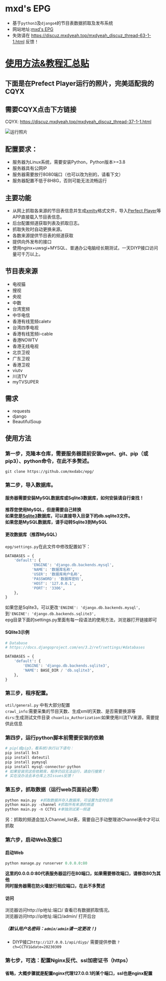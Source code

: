# mxd's EPG
* 基于`python3`及`django4`的节目表数据抓取及发布系统
* 网站地址:[mxd's EPG](https://epg.imxd.top/)
* 失效请在 https://discuz.mxdyeah.top/mxdyeah_discuz_thread-63-1-1.html  反馈！
# [使用方法&教程汇总贴](https://discuz.mxdyeah.top/mxdyeah_discuz_thread-68-1-1.html)
## 下面是在Prefect Player运行的照片，完美适配我的CQYX
## 需要CQYX点击下方链接     
CQYX: https://discuz.mxdyeah.top/mxdyeah_discuz_thread-37-1-1.html       
        
![运行照片](https://discuz.mxdyeah.top/data/attachment/forum/202402/13/191525h7i6jaugzh7wgd6p.jpg)
## 配置要求：
- 服务器为Linux系统，需要安装Python，Python版本>=3.8
- 服务器具有公网IP
- 服务器需要放行8080端口（也可以改为别的，请看下文）
- 服务器配置不低于8H8G，否则可能无法流畅运行
## 主要功能  
- 从网上抓取各来源的节目表信息并生成[xmltv](http://wiki.xmltv.org/)格式文件，导入[Perfect Player]([http://niklabs.com/](https://blog.mxdyeah.top/mxdyeah_blog_post/29.html))等APP直接载入节目表信息。
- 后台配置频道获取列表及抓取日志。
- 抓取失败时自动更换来源。
- 各数来源提供节目表的频道获取
- 提供向外发布的接口
- 使用nginx+uwsgi+MYSQL、普通办公电脑经长期测试，一天DIYP接口访问量可千万以上。  
## 节目表来源  
- 电视猫
- 搜视
- 央视
- 中数
- 台湾宽频
- 中华电信
- 香港有线宽频caletv
- 台湾四季电视
- 香港有线宽频i-cable
- 香港NOWTV
- 香港无线电视
- 北京卫视
- 广东卫视
- 香港卫视
- viutv
- 川流TV
- myTVSUPER  
## 需求  
- requests
- django
- BeautifulSoup
## 使用方法
### 第一步，克隆本仓库，需要服务器提前安装wget、git、pip（或pip3）、python命令，在此不多赘述。    
```
git clone https://github.com/mxdabc/epg/
```
### 第二步，导入数据库。   
#### 服务器需要安装MySQL数据库或Sqlite3数据库，如何安装请自行查找！
**推荐您使用MySQL，但是需要自己转换**    
**如果您是[Sqlite3](https://www.sqlite.org/)数据库，可以直接导入目录下的db.sqlite3文件。**    
**如果您是MySQL数据库，请手动转Sqlite3到MySQL**    
#### 更改数据库（推荐MySQL）    
`epg/settings.py`在此文件中修改配置如下：
```python
DATABASES = {
    'default': {
            'ENGINE': 'django.db.backends.mysql',
            'NAME': '数据库名称',
            'USER': '数据库用户名称',
            'PASSWORD': '数据库密码',
            'HOST': '127.0.0.1',
            'PORT': '3306',
    },
}
```
如果您是Sqlite3，可以更改```'ENGINE': 'django.db.backends.mysql',```到```'ENGINE': 'django.db.backends.sqlite3',```           
epg目录下面的settings.py里面有每一段语法的使用方法，浏览器打开链接即可
#### SQlite3示例
```python
# Database
# https://docs.djangoproject.com/en/3.2/ref/settings/#databases

DATABASES = {
    'default': {
        'ENGINE': 'django.db.backends.sqlite3',
        'NAME': BASE_DIR / 'db.sqlite3',
    },
}
```
### 第三步，程序配置。  
`util/general.py` 中有大部分配置  
`crawl_info`:需要采集的节目天数、生成xml的天数、是否需要换源等  
`dirs`:生成测试文件目录
`chuanliu_Authorization`:如果使用川流TV来源，需要提供此信息
### 第四步，运行python脚本前需要安装的依赖
```python
# pip(或pip3，看系统)执行以下语句：
pip install bs3
pip install dateutil
pip install pymysql
pip install mysql-connector-python
# 如果安装完这些依赖库，程序仍旧无法运行，请自行搜索！
# 实在没办法去本仓库上方Issues反馈！
```
### 第五步，抓取数据（运行web页面前必需）  
```python
python main.py  #抓取数据并存入数据库，可设置为定时任务
python main.py -channel #抓取所有来源的频道
python main.py -n CCTV1 #单独测试某一频道  
```
另：抓取的频道会加入Channel_list表，需要自己手动整理进Channel表中才可以抓取
### 第六步，启动Web及接口
#### 启动Web
```python
python manage.py runserver 0.0.0.0:80
```
**这里的0.0.0.0:80代表服务器运行在80端口，如果需要修改端口，请修改80为其他**     
**同时服务器需在防火墙放行相应端口，在此不多赘述**    
#### 访问  
浏览器访问http://ip地址:端口/  查看已有数据抓取情况。  
浏览器访问http://ip地址:端口/admin/ 打开后台
##### （默认用户名密码：`admin/admin`请一定更改！)  
- DIYP接口`http://127.0.0.1/api/diyp/` 需要提供参数 `?ch=CCTV1&date=20230309`
### 第七步，可选：配置Nginx反代、ssl加密证书（https）
#### 省略，大概步骤就是配置nginx代理127.0.0.1的某个端口，ssl也是nginx配置
